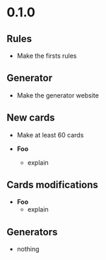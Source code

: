 <a name="0.1.0"></a>
# 0.1.0

## Rules

- Make the firsts rules

## Generator

- Make the generator website

## New cards

- Make at least 60 cards

- **Foo**
  - explain

## Cards modifications

- **Foo**
  - explain

## Generators

- nothing